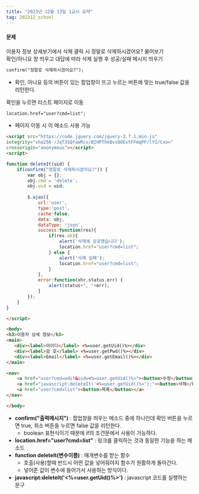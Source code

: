 ```yaml
---
title: "2023년 12월 13일 1교시 요약"
tag: 202312_school
---
```


#### 문제
이용자 정보 상세보기에서 삭제 클릭 시 정말로 삭제하시겠어요? 물어보기<br>
확인/아니요 창 띄우고 대답에 따라 삭제 실행 후 성공/실패 메시지 띄우기<br>

```html
confirm("정말로 삭제하시겠어요?");
```
- 확인, 아니요 등의 버튼이 있는 팝업창이 뜨고 누르는 버튼에 맞는 true/false 값을 리턴한다.

확인을 누르면 리스트 페이지로 이동 <br>

```html
location.href="user?cmd=list";
```
- 페이지 이동 시 이 메소드 사용 가능

```html
<script src="https://code.jquery.com/jquery-3.7.1.min.js" 
integrity="sha256-/JqT3SQfawRcv/BIHPThkBvs0OEvtFFmqPF/lYI/Cxo=" 
crossorigin="anonymous"></script>
<script>

function deleteIt(uid) {
	if(confirm("정말로 삭제하시겠어요?")) {
		var obj = {};
		obj.cmd = 'delete';
		obj.uid = uid;
		
		$.ajax({
			url:'user',
			type:'post',
			cache:false,
			data: obj,
			dataType: 'json',
			success:function(res){
				if(res.ok){
					alert('삭제에 성공했습니다');
					location.href="user?cmd=list";
				} else {
					alert('삭제 실패');
					location.href="user?cmd=list";
				}
			},
			error:function(xhr,status,err) {
				alert(status+", "+err);
			}
		});
	}
}

</script>

<body>
<h3>이용자 상세 정보</h3>
<main>
   <div><label>아이디</label> <%=user.getUid()%></div>
   <div><label>암 호</label> <%=user.getPwd()%></div>
   <div><label>Email</label> <%=user.getEmail()%></div>
</main>

<nav> 
	<a href="user?cmd=edit&uid=<%=user.getUid()%>"><button>수정</button></a>
	<a href="javascript:deleteIt('<%=user.getUid()%>');"><button>삭제</button></a>
	<a href="user?cmd=list"><button>목록</button></a>
</nav>

</body>
```

- **confirm("출력메시지")** : 팝업창을 띄우는 메소드 중에 하나인데 확인 버튼을 누르면 true, 취소 버튼을 누르면 false 값을 리턴한다.
  - boolean 표현식이기 때문에 if의 조건문에서 사용이 가능하다.
- **location.href="user?cmd=list"** : 링크를 클릭하는 것과 동일한 기능을 하는 메소드
- **function deleteIt(변수이름)** : 매개변수를 받는 함수
  - 호출(사용)할때 반드시 어떤 값을 넣어줘야지 함수가 원활하게 돌아간다.
  - 넣어준 값이 변수에 들어가서 사용하는 방식이다.
- **javascript:deleteIt('<%=user.getUid()%>')** : javascript 코드를 실행하는 문구